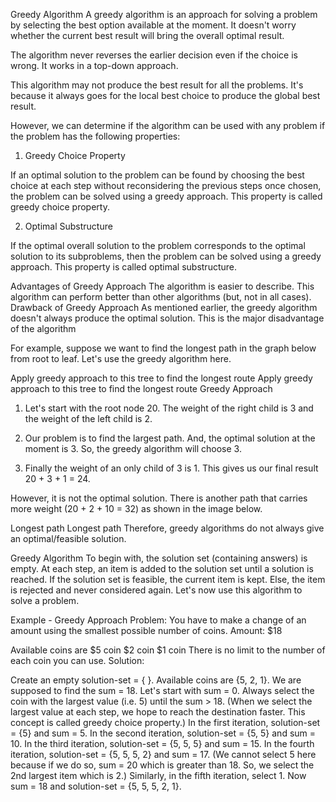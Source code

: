 Greedy Algorithm
A greedy algorithm is an approach for solving a problem by selecting the best option available at the moment. It doesn't worry whether the current best result will bring the overall optimal result.

The algorithm never reverses the earlier decision even if the choice is wrong. It works in a top-down approach.

This algorithm may not produce the best result for all the problems. It's because it always goes for the local best choice to produce the global best result.

However, we can determine if the algorithm can be used with any problem if the problem has the following properties:

1. Greedy Choice Property

If an optimal solution to the problem can be found by choosing the best choice at each step without reconsidering the previous steps once chosen, the problem can be solved using a greedy approach. This property is called greedy choice property.

2. Optimal Substructure


If the optimal overall solution to the problem corresponds to the optimal solution to its subproblems, then the problem can be solved using a greedy approach. This property is called optimal substructure.

Advantages of Greedy Approach
The algorithm is easier to describe.
This algorithm can perform better than other algorithms (but, not in all cases).
Drawback of Greedy Approach
As mentioned earlier, the greedy algorithm doesn't always produce the optimal solution. This is the major disadvantage of the algorithm

For example, suppose we want to find the longest path in the graph below from root to leaf. Let's use the greedy algorithm here.

Apply greedy approach to this tree to find the longest route
Apply greedy approach to this tree to find the longest route
Greedy Approach

1. Let's start with the root node 20. The weight of the right child is 3 and the weight of the left child is 2.

2. Our problem is to find the largest path. And, the optimal solution at the moment is 3. So, the greedy algorithm will choose 3.

3. Finally the weight of an only child of 3 is 1. This gives us our final result 20 + 3 + 1 = 24.

However, it is not the optimal solution. There is another path that carries more weight (20 + 2 + 10 = 32) as shown in the image below.

Longest path
Longest path
Therefore, greedy algorithms do not always give an optimal/feasible solution.

Greedy Algorithm
To begin with, the solution set (containing answers) is empty.
At each step, an item is added to the solution set until a solution is reached.
If the solution set is feasible, the current item is kept.
Else, the item is rejected and never considered again.
Let's now use this algorithm to solve a problem.

Example - Greedy Approach
Problem: You have to make a change of an amount using the smallest possible number of coins.
Amount: $18

Available coins are
  $5 coin
  $2 coin
  $1 coin
There is no limit to the number of each coin you can use.
Solution:

Create an empty solution-set = { }. Available coins are {5, 2, 1}.
We are supposed to find the sum = 18. Let's start with sum = 0.
Always select the coin with the largest value (i.e. 5) until the sum > 18. (When we select the largest value at each step, we hope to reach the destination faster. This concept is called greedy choice property.)
In the first iteration, solution-set = {5} and sum = 5.
In the second iteration, solution-set = {5, 5} and sum = 10.
In the third iteration, solution-set = {5, 5, 5} and sum = 15.
In the fourth iteration, solution-set = {5, 5, 5, 2} and sum = 17. (We cannot select 5 here because if we do so, sum = 20 which is greater than 18. So, we select the 2nd largest item which is 2.)
Similarly, in the fifth iteration, select 1. Now sum = 18 and solution-set = {5, 5, 5, 2, 1}.
